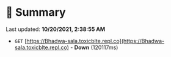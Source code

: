 # 📖 Summary
Last updated: **10/20/2021, 2:38:55 AM**

- `GET` [https://Bhadwa-sala.toxicblte.repl.co](https://Bhadwa-sala.toxicblte.repl.co) - **Down** (120117ms)

